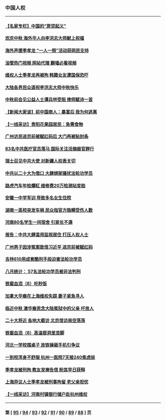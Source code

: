 ### 中国人权
---
#### [【名家专栏】中国的“房贷起义”](../../pages/ncid278/n13821748.md?09111245) 
#### [欢庆中秋 海外华人向李洪志大师献上祝福](../../pages/ncid278/n13821687.md?09111245) 
#### [海外声援季孝龙 “一人一照”活动获网民支持](../../pages/ncid278/n13821379.md?09111245) 
#### [油管热门视频 网站代理 翻墙必看视频](http://209.222.30.114:81/youtube.html?09111245)
#### [维权人士季孝龙再被拘 韩籍女友遭国保恐吓](../../pages/ncid278/n13821276.md?09111245) 
#### [大陆各界民众遥祝李洪志大师中秋快乐](../../pages/ncid278/n13821222.md?09111245) 
#### [中秋前会见公益人士谭兵林受阻 律师赋诗一首](../../pages/ncid278/n13821028.md?09111245) 
#### [【新闻大家谈】前中国商人：暴富后 我为何逃离](../../pages/ncid278/n13820946.md?09111245) 
#### [【一线采访】贵阳花果园居民：急需食物](../../pages/ncid278/n13820652.md?09111245) 
#### [广州访民进京前被赋红码后 大门再被贴封条](../../pages/ncid278/n13820786.md?09111245) 
#### [83名中共医疗官员落马 国际关注活摘器官罪行](../../pages/ncid278/n13820716.md?09111245) 
#### [瑞士召见中共大使 对新疆人权表关切](../../pages/ncid278/n13820200.md?09111245) 
#### [中共以二十大为借口 大肆绑架骚扰法轮功学员](../../pages/ncid278/n13819570.md?09111245) 
#### [路虎汽车年检爆缸 维修费20万检测站变脸](../../pages/ncid278/n13819981.md?09111245) 
#### [安徽一中学军训 导致多名女生住院](../../pages/ncid278/n13819752.md?09111245) 
#### [湖南一高校突发车祸 民众指官方隐瞒受伤人数](../../pages/ncid278/n13819708.md?09111245) 
#### [河南80名学生一间宿舍 引家长不满](../../pages/ncid278/n13819206.md?09111245) 
#### [报告：中共大肆滥用监视居住 打压人权人士](../../pages/ncid278/n13818714.md?09111245) 
#### [广州男子因涉冤案致信习近平 进京前被赋红码](../../pages/ncid278/n13818724.md?09111245) 
#### [吉林610用成套酷刑手段迫害法轮功学员](../../pages/ncid278/n13814775.md?09111245) 
#### [八月统计： 57名法轮功学员被非法判刑](../../pages/ncid278/n13817356.md?09111245) 
#### [铁窗血泪（8）吃秒饭](../../pages/ncid278/n13813761.md?09111245) 
#### [加拿大华裔在上海维权失踪 妻子紧急寻人](../../pages/ncid278/n13817708.md?09111245) 
#### [临近中秋 澳华裔思念大陆冤狱中的父亲 吁放人](../../pages/ncid278/n13816551.md?09111245) 
#### [二十大将近 各地大截访 北京信访局空荡荡](../../pages/ncid278/n13816761.md?09111245) 
#### [铁窗血泪（8）高温窑洞里烫脚](../../pages/ncid278/n13816073.md?09111245) 
#### [河北一学校摆桌子 放铁锤砸手机引争议](../../pages/ncid278/n13816760.md?09111245) 
#### [一到校浑身不舒服 杭州一医院7天接240焦虑娃](../../pages/ncid278/n13816743.md?09111245) 
#### [季孝龙被刑拘 教友发祷告信 盼其早日获释](../../pages/ncid278/n13816586.md?09111245) 
#### [上海异议人士季孝龙被刑事拘留 老父亲担忧](../../pages/ncid278/n13816449.md?09111245) 
#### [【一线采访】河南村镇银行储户赴杭州维权](../../pages/ncid278/n13816151.md?09111245) 

---
#### 第 [ [95](./95.md?09111245) / [94](./94.md?09111245) / [93](./93.md?09111245) / [92](./92.md?09111245) / [91](./91.md?09111245) / [90](./90.md?09111245) / [89](./89.md?09111245) / [88](./88.md?09111245) ] 页
